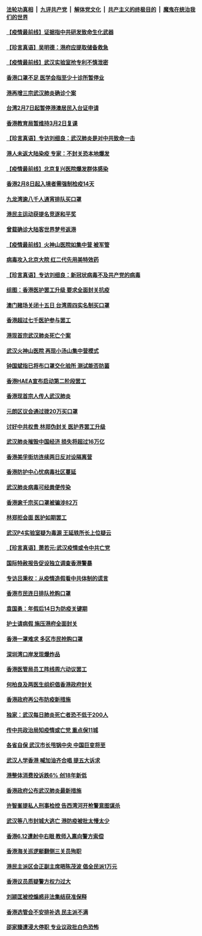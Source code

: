 ####  [法轮功真相](../../../../basic/blob/master/README.md?t=02081913) &nbsp;|&nbsp; [九评共产党](../../../../9ping.md/blob/master/README.md?t=02081913) &nbsp;|&nbsp; [解体党文化](../../../../jtdwh.md/blob/master/README.md?t=02081913)  &nbsp;|&nbsp; [共产主义的终极目的](../../../../gczydzjmd.md/blob/master/README.md?t=02081913) &nbsp;|&nbsp; [魔鬼在统治我们的世界](../../../../mgztzwmdsj.md/blob/master/README.md?t=02081913) 

#### [【疫情最前线】证据指中共研发致命生化武器](../pages/nsc415/n11853087.md?t=02081913) 

#### [【珍言真语】吴明德：港府应提取储备救急](../pages/nsc415/n11852734.md?t=02081913) 

#### [【疫情最前线】武汉实验室抢专利不慎泄密](../pages/nsc415/n11850310.md?t=02081913) 

#### [香港口罩不足 医学会指至少十诊所暂停业](../pages/nsc415/n11850301.md?t=02081913) 

#### [港再增三宗武汉肺炎确诊个案](../pages/nsc415/n11850328.md?t=02081913) 

#### [台湾2月7日起暂停港澳居民入台证申请](../pages/nsc415/n11850304.md?t=02081913) 

#### [香港教育局暂维持3月2日复课](../pages/nsc415/n11850260.md?t=02081913) 

#### [【珍言真语】专访刘细良：武汉肺炎是对中共致命一击](../pages/nsc415/n11849934.md?t=02081913) 

#### [港人未返大陆染疫 专家：不封关恐本地爆发](../pages/nsc415/n11848021.md?t=02081913) 

#### [【疫情最前线】北京复兴医院爆发群体感染](../pages/nsc415/n11847626.md?t=02081913) 

#### [香港2月8日起入境者需强制检疫14天](../pages/nsc415/n11847658.md?t=02081913) 

#### [九龙湾逾八千人通宵排队买口罩](../pages/nsc415/n11847647.md?t=02081913) 

#### [港民主运动获提名竞逐和平奖](../pages/nsc415/n11847633.md?t=02081913) 

#### [曾载确诊大陆客世界梦号返港](../pages/nsc415/n11847608.md?t=02081913) 

#### [【疫情最前线】火神山医院如集中营 被军管](../pages/nsc415/n11847524.md?t=02081913) 

#### [病毒攻入北京大院 红二代先用美特效药](../pages/nsc415/n11847427.md?t=02081913) 

#### [【珍言真语】专访刘细良：新冠状病毒不及共产党的病毒](../pages/nsc415/n11847164.md?t=02081913) 

#### [组图：香港医护罢工升级 要求全面封关抗疫](../pages/nsc415/n11844107.md?t=02081913) 

#### [澳门赌场关闭十五日 台湾周四实名制买口罩](../pages/nsc415/n11845083.md?t=02081913) 

#### [香港超过七千医护参与罢工](../pages/nsc415/n11845051.md?t=02081913) 

#### [港现首宗武汉肺炎死亡个案](../pages/nsc415/n11844998.md?t=02081913) 

#### [武汉火神山医院 再现小汤山集中营模式](../pages/nsc415/n11844763.md?t=02081913) 

#### [钟国斌指已将布口罩交化验所 测试能否防菌](../pages/nsc415/n11842783.md?t=02081913) 

#### [香港HAEA宣布启动第二阶段罢工](../pages/nsc415/n11842723.md?t=02081913) 

#### [香港现首宗人传人武汉肺炎](../pages/nsc415/n11842766.md?t=02081913) 

#### [元朗区议会通过拨20万买口罩](../pages/nsc415/n11842754.md?t=02081913) 

#### [讨好中共权贵 林郑伪封关 医护界罢工升级](../pages/nsc415/n11842359.md?t=02081913) 

#### [武汉肺炎摧毁中国经济 损失将超过16万亿](../pages/nsc415/n11839723.md?t=02081913) 

#### [香港美孚街坊连续两日反对设隔离营](../pages/nsc415/n11839962.md?t=02081913) 

#### [香港防护中心忧病毒社区蔓延](../pages/nsc415/n11839933.md?t=02081913) 

#### [武汉肺炎病毒可经粪便传染](../pages/nsc415/n11839939.md?t=02081913) 

#### [香港逾千宗买口罩被骗涉82万](../pages/nsc415/n11839914.md?t=02081913) 

#### [林郑拒会面 医护如期罢工](../pages/nsc415/n11839892.md?t=02081913) 

#### [武汉P4实验室疑为毒源 王延轶所长上位疑云](../pages/nsc415/n11835543.md?t=02081913) 

#### [【珍言真语】萧若元:武汉疫情或令中共亡党](../pages/nsc415/n11829394.md?t=02081913) 

#### [国际特赦报告促设独立调查香港警暴](../pages/nsc415/n11833845.md?t=02081913) 

#### [专访吕秉权：从疫情造假看中共体制的谎言](../pages/nsc415/n11833813.md?t=02081913) 

#### [香港市民连日排队抢购口罩](../pages/nsc415/n11833794.md?t=02081913) 

#### [袁国勇：年假后14日为防疫关键期](../pages/nsc415/n11831088.md?t=02081913) 

#### [护士请病假 施压港府全面封关](../pages/nsc415/n11831030.md?t=02081913) 

#### [香港一罩难求 多区市民抢购口罩](../pages/nsc415/n11831002.md?t=02081913) 

#### [深圳湾口岸发现爆炸品](../pages/nsc415/n11828802.md?t=02081913) 

#### [香港医管局员工阵线周六动议罢工](../pages/nsc415/n11828762.md?t=02081913) 

#### [何柏良及两医生组织倡香港政府封关](../pages/nsc415/n11828749.md?t=02081913) 

#### [香港政府再公布防疫新措施](../pages/nsc415/n11828716.md?t=02081913) 

#### [独家：武汉每日肺炎死亡者恐不低于200人](../pages/nsc415/n11828240.md?t=02081913) 

#### [传中共政治局知疫情或亡党 重点保11城](../pages/nsc415/n11828145.md?t=02081913) 

#### [各省自保 武汉市长甩锅中央 中国巨变将至](../pages/nsc415/n11828021.md?t=02081913) 

#### [武汉人学香港 喊加油齐合唱 提五大诉求](../pages/nsc415/n11827046.md?t=02081913) 

#### [港整体消费投诉跌6% 创18年新低](../pages/nsc415/n11817280.md?t=02081913) 

#### [香港政府公布武汉肺炎最新措施](../pages/nsc415/n11817152.md?t=02081913) 

#### [许智峯提私人刑事检控 告西湾河开枪警意图谋杀](../pages/nsc415/n11817132.md?t=02081913) 

#### [武汉等八市封城大逃亡 港防疫被批太慢太少](../pages/nsc415/n11817058.md?t=02081913) 

#### [香港6.12遭射中右眼 教师入禀向警方索偿](../pages/nsc415/n11814678.md?t=02081913) 

#### [香港海关巡逻艇翻侧三关员殉职](../pages/nsc415/n11814604.md?t=02081913) 

#### [港民主派区会正副主席晤陈茂波 倡全民派1万元](../pages/nsc415/n11814582.md?t=02081913) 

#### [香港议员质疑警方权力过大](../pages/nsc415/n11814560.md?t=02081913) 

#### [刘颕匡被控煽惑非法集结获准保释](../pages/nsc415/n11811727.md?t=02081913) 

#### [香港选管会不安排补选 民主派不满](../pages/nsc415/n11811691.md?t=02081913) 

#### [邵家臻遭浸大停职 专业议政批白色恐怖](../pages/nsc415/n11811670.md?t=02081913) 

